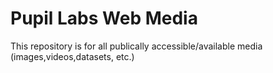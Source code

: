 Pupil Labs 
Web Media 
======

This repository is for all publically accessible/available media (images,videos,datasets, etc.)
 